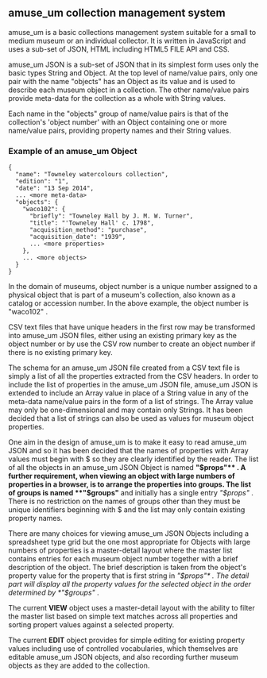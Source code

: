 ## amuse_um collection management system
amuse_um is a basic collections management system suitable for a small to medium museum or an individual collector. It is written in JavaScript and uses a sub-set of JSON, HTML including HTML5 FILE API and CSS.

amuse_um JSON is a sub-set of JSON that in its simplest form uses only the basic types String and Object. At the top level of name/value pairs, only one pair with the name "objects" has an Object as its value and is used to describe each museum object in a collection. The other name/value pairs provide meta-data for the collection as a whole with String values. 

Each name in the "objects" group of name/value pairs is that of the collection's 'object number' with an Object containing one or more name/value pairs, providing property names and their String values.

### Example of an amuse_um Object
```
{
  "name": "Towneley watercolours collection",
  "edition": "1",
  "date": "13 Sep 2014",
  ... <more meta-data>
  "objects": {
    "waco102": {
      "briefly": "Towneley Hall by J. M. W. Turner",
      "title": "'Towneley Hall' c. 1798",
      "acquisition_method": "purchase",
      "acquisition_date": "1939",
      ... <more properties>
    },
    ... <more objects>
  }
}
```

In the domain of museums, object number is a unique number assigned to a physical object that is part of a museum's collection, also known as a catalog or accession number. In the above example, the object number is "waco102" .

CSV text files that have unique headers in the first row may be transformed into amuse_um JSON files, either using an existing primary key as the object number or by use the CSV row number to create an object number if there is no existing primary key.

The schema for an amuse_um JSON file created from a CSV text file is simply a list of all the properties extracted from the CSV headers. In order to include the list of properties in the amuse_um JSON file, amuse_um JSON is extended to include an Array value in place of a String value in any of the meta-data name/value pairs in the form of a list of strings. The Array value may only be one-dimensional and may contain only Strings. It has been decided that a list of strings can also be used as values for museum object properties. 

One aim in the design of amuse_um is to make it easy to read amuse_um JSON and so it has been decided that the names of properties with Array values must begin with $ so they are clearly identified by the reader. The list of all the objects in an amuse_um JSON Object is named **"$props"** .  A further requirement, when viewing an object with large numbers of properties in a browser, is to arrange the properties into groups. The list of groups is named **"$groups"** and initially has a single entry *"$props"* . There is no restriction on the names of groups other than they must be unique identifiers beginning with $ and the list may only contain existing property names. 

There are many choices for viewing amuse_um JSON Objects including a spreadsheet type grid but the one most appropriate for Objects with large numbers of properties is a master-detail layout where the master list contains entries for each museum object number together with a brief description of the object. The brief description is taken from the object's property value for the property that is first string in *"$props"* . The detail part will display all the property values for the selected object in the order determined by *"$groups"* .

The current **VIEW** object uses a master-detail layout with the ability to filter the master list based on simple text matches across all properties and sorting propert values against a selected property.

The current **EDIT** object provides for simple editing for existing property values including use of controlled vocabularies, which themselves are editable amuse_um JSON objects, and also recording further museum objects as they are added to the collection.










